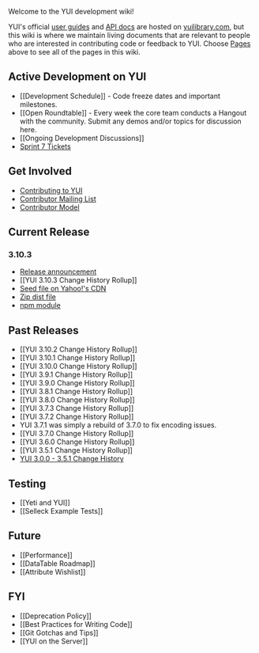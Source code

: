 Welcome to the YUI development wiki!

YUI's official [user guides](http://yuilibrary.com/yui/docs/guides/) and [API docs](http://yuilibrary.com/yui/docs/api/) are hosted on [yuilibrary.com](http://yuilibrary.com/), but this wiki is where we maintain living documents that are relevant to people who are interested in contributing code or feedback to YUI. Choose [Pages](https://github.com/yui/yui3/wiki/_pages) above to see all of the pages in this wiki.

## Active Development on YUI

* [[Development Schedule]] - Code freeze dates and important milestones.
* [[Open Roundtable]] - Every week the core team conducts a Hangout with the community. Submit any demos and/or topics for discussion here.
* [[Ongoing Development Discussions]]
* [Sprint 7 Tickets](https://github.com/yui/yui3/issues?direction=desc&labels=&milestone=6&page=1&sort=created&state=open)

## Get Involved
* [Contributing to YUI](https://github.com/yui/yui3/wiki/Contributing.md)
* [Contributor Mailing List](https://groups.google.com/forum/?fromgroups=#!forum/yui-contrib)
* [Contributor Model](https://github.com/yui/yui3/wiki/Contributor-Model)

## Current Release

### 3.10.3

* [Release announcement](http://www.yuiblog.com/blog/2013/06/06/yui-3-10-3-released-to-fix-reintroduced-swf-vulnerability/)
* [[YUI 3.10.3 Change History Rollup]]
* [Seed file on Yahoo!'s CDN](http://yui.yahooapis.com/3.10.3/build/yui/yui-min.js)
* [Zip dist file](http://yui.zenfs.com/releases/yui3/yui_3.10.3.zip)
* [npm module](https://npmjs.org/package/yui)

## Past Releases
* [[YUI 3.10.2 Change History Rollup]]
* [[YUI 3.10.1 Change History Rollup]]
* [[YUI 3.10.0 Change History Rollup]]
* [[YUI 3.9.1 Change History Rollup]]
* [[YUI 3.9.0 Change History Rollup]]
* [[YUI 3.8.1 Change History Rollup]]
* [[YUI 3.8.0 Change History Rollup]]
* [[YUI 3.7.3 Change History Rollup]]
* [[YUI 3.7.2 Change History Rollup]]
* YUI 3.7.1 was simply a rebuild of 3.7.0 to fix encoding issues.
* [[YUI 3.7.0 Change History Rollup]]
* [[YUI 3.6.0 Change History Rollup]]
* [[YUI 3.5.1 Change History Rollup]]
* [YUI 3.0.0 - 3.5.1 Change History](https://github.com/yui/yui3/blob/600d55ca4c7724bbbbb21cb8a6dca881216655ec/HISTORY.md)

## Testing
* [[Yeti and YUI]]
* [[Selleck Example Tests]]

## Future

* [[Performance]]
* [[DataTable Roadmap]]
* [[Attribute Wishlist]]

## FYI

* [[Deprecation Policy]]
* [[Best Practices for Writing Code]]
* [[Git Gotchas and Tips]]
* [[YUI on the Server]]